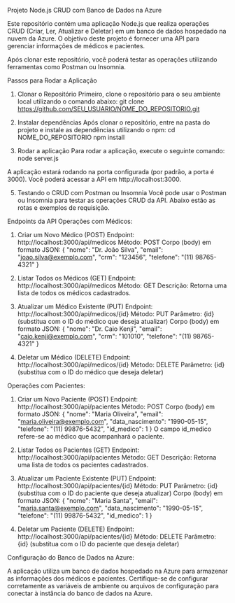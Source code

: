 Projeto Node.js CRUD com Banco de Dados na Azure

Este repositório contém uma aplicação Node.js que realiza operações CRUD (Criar, Ler, Atualizar e Deletar) em um banco de dados hospedado na nuvem da Azure. O objetivo deste projeto é fornecer uma API para gerenciar informações de médicos e pacientes.

Após clonar este repositório, você poderá testar as operações utilizando ferramentas como Postman ou Insomnia.

Passos para Rodar a Aplicação
1. Clonar o Repositório
Primeiro, clone o repositório para o seu ambiente local utilizando o comando abaixo:
git clone https://github.com/SEU_USUARIO/NOME_DO_REPOSITORIO.git


2. Instalar dependências
Após clonar o repositório, entre na pasta do projeto e instale as dependências utilizando o npm:
cd NOME_DO_REPOSITORIO
npm install


3. Rodar a aplicação
Para rodar a aplicação, execute o seguinte comando:
node server.js

A aplicação estará rodando na porta configurada (por padrão, a porta é 3000). Você poderá acessar a API em http://localhost:3000.


5. Testando o CRUD com Postman ou Insomnia
Você pode usar o Postman ou Insomnia para testar as operações CRUD da API. Abaixo estão as rotas e exemplos de requisição.


Endpoints da API
Operações com Médicos:

1. Criar um Novo Médico (POST)
Endpoint: http://localhost:3000/api/medicos
Método: POST
Corpo (body) em formato JSON:
{
  "nome": "Dr. João Silva",
  "email": "joao.silva@exemplo.com",
  "crm": "123456",
  "telefone": "(11) 98765-4321"
}


2. Listar Todos os Médicos (GET)
Endpoint: http://localhost:3000/api/medicos
Método: GET
Descrição: Retorna uma lista de todos os médicos cadastrados.


3. Atualizar um Médico Existente (PUT)
Endpoint: http://localhost:3000/api/medicos/{id}
Método: PUT
Parâmetro: {id} (substitua com o ID do médico que deseja atualizar)
Corpo (body) em formato JSON:
{
  "nome": "Dr. Caio Kenji",
  "email": "caio.kenji@exemplo.com",
  "crm": "101010",
  "telefone": "(11) 98765-4321"
}


4. Deletar um Médico (DELETE)
Endpoint: http://localhost:3000/api/medicos/{id}
Método: DELETE
Parâmetro: {id} (substitua com o ID do médico que deseja deletar)

Operações com Pacientes:

1. Criar um Novo Paciente (POST)
Endpoint: http://localhost:3000/api/pacientes
Método: POST
Corpo (body) em formato JSON:
{
  "nome": "Maria Oliveira",
  "email": "maria.oliveira@exemplo.com",
  "data_nascimento": "1990-05-15",
  "telefone": "(11) 99876-5432",
  "id_medico": 1
}
O campo id_medico refere-se ao médico que acompanhará o paciente.


2. Listar Todos os Pacientes (GET)
Endpoint: http://localhost:3000/api/pacientes
Método: GET
Descrição: Retorna uma lista de todos os pacientes cadastrados.


3. Atualizar um Paciente Existente (PUT)
Endpoint: http://localhost:3000/api/pacientes/{id}
Método: PUT
Parâmetro: {id} (substitua com o ID do paciente que deseja atualizar)
Corpo (body) em formato JSON:
{
  "nome": "Maria Santa",
  "email": "maria.santa@exemplo.com",
  "data_nascimento": "1990-05-15",
  "telefone": "(11) 99876-5432",
  "id_medico": 1
}


4. Deletar um Paciente (DELETE)
Endpoint: http://localhost:3000/api/pacientes/{id}
Método: DELETE
Parâmetro: {id} (substitua com o ID do paciente que deseja deletar)


Configuração do Banco de Dados na Azure:

A aplicação utiliza um banco de dados hospedado na Azure para armazenar as informações dos médicos e pacientes. Certifique-se de configurar corretamente as variáveis de ambiente ou arquivos de configuração para conectar à instância do banco de dados na Azure.
